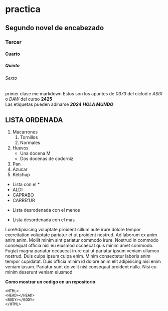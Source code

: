 # practica
## Segundo novel de encabezado
### Tercer
#### Cuarto
##### Quinto 
###### Sexto
primer clase me markdown
Estos son los apuntes de *0373* del ciclod  e _ASIX_ o _DAW_ del curso **2425**  
Las etiquetas pueden adinarse **_2024_** __*HOLA MUNDO*__

## LISTA ORDENADA

1. Macarrones
    1. Tornillos
    2. Normales
2. Huevos
    * Una docena M
    * Dos docenas de codorniz
3. Pan
4. Azucar
5. Ketchup

* Lista con el *
* ALDI
* CAPRABO
* CARREfUR

- Lista desrodenada con el menos

+ Lista desordenada con el mas 

LoreAdipisicing voluptate proident cillum aute irure dolore tempor exercitation voluptate pariatur et ut proident nostrud. Ad laborum ex anim anim anim. Mollit minim sint pariatur commodo irure. Nostrud in commodo consequat officia nisi eu eiusmod occaecat quis minim amet commodo. Fugiat magna pariatur occaecat irure qui ut pariatur ipsum veniam ullamco nostrud.
Duis culpa ipsum culpa enim. Minim consectetur laboris anim tempor cupidatat. Duis officia minim id dolore anim elit adipisicing nisi enim veniam ipsum. Pariatur sunt do velit nisi consequat proident nulla. Nisi eu minim deserunt veniam eiusmod.

**Como mostrar un codigo en un repositorio**
```
<HTML>
<HEAD></HEAD>
<BODY></BODY>
</HTML>
```